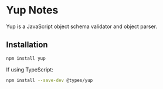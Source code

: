 # Yup Notes

Yup is a JavaScript object schema validator and object parser.


## Installation

```sh
npm install yup
```

If using TypeScript:

```sh
npm install --save-dev @types/yup
```
